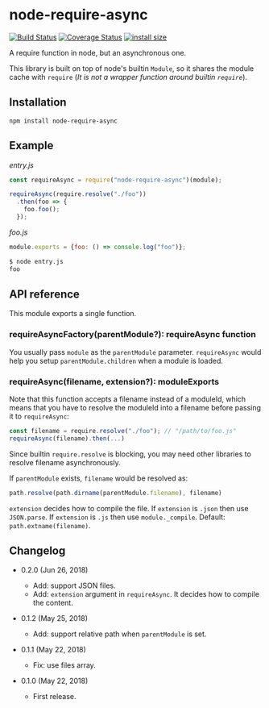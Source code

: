 node-require-async
==================

[![Build Status](https://travis-ci.org/eight04/node-require-async.svg?branch=master)](https://travis-ci.org/eight04/node-require-async)
[![Coverage Status](https://coveralls.io/repos/github/eight04/node-require-async/badge.svg?branch=master)](https://coveralls.io/github/eight04/node-require-async?branch=master)
[![install size](https://packagephobia.now.sh/badge?p=node-require-async)](https://packagephobia.now.sh/result?p=node-require-async)

A require function in node, but an asynchronous one.

This library is built on top of node's builtin `Module`, so it shares the module cache with `require` (*It is not a wrapper function around builtin `require`*).

Installation
------------

```
npm install node-require-async
```

Example
-------
*entry.js*
```js
const requireAsync = require("node-require-async")(module);

requireAsync(require.resolve("./foo"))
  .then(foo => {
    foo.foo();
  });
```

*foo.js*
```js
module.exports = {foo: () => console.log("foo")};
```

```sh
$ node entry.js
foo
```

API reference
-------------

This module exports a single function.

### requireAsyncFactory(parentModule?): requireAsync function

You usually pass `module` as the `parentModule` parameter. `requireAsync` would help you setup `parentModule.children` when a module is loaded.

### requireAsync(filename, extension?): moduleExports

Note that this function accepts a filename instead of a moduleId, which means that you have to resolve the moduleId into a filename before passing it to `requireAsync`:

```js
const filename = require.resolve("./foo"); // "/path/to/foo.js"
requireAsync(filename).then(...)
```

Since builtin `require.resolve` is blocking, you may need other libraries to resolve filename asynchronously.

If `parentModule` exists, `filename` would be resolved as:

```js
path.resolve(path.dirname(parentModule.filename), filename)
```

`extension` decides how to compile the file. If `extension` is `.json` then use `JSON.parse`. If `extension` is `.js` then use `module._compile`. Default: `path.extname(filename)`.

Changelog
---------

* 0.2.0 (Jun 26, 2018)

  - Add: support JSON files.
  - Add: `extension` argument in `requireAsync`. It decides how to compile the content.

* 0.1.2 (May 25, 2018)

  - Add: support relative path when `parentModule` is set.

* 0.1.1 (May 22, 2018)

  - Fix: use files array.

* 0.1.0 (May 22, 2018)

  - First release.
